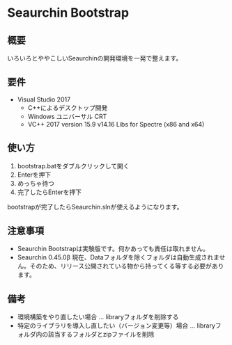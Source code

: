 # Seaurchin Bootstrap

## 概要

いろいろとややこしいSeaurchinの開発環境を一発で整えます。

## 要件

- Visual Studio 2017
  - C++によるデスクトップ開発
  - Windows ユニバーサル CRT
  - VC++ 2017 version 15.9 v14.16 Libs for Spectre (x86 and x64)
  
## 使い方

1. bootstrap.batをダブルクリックして開く
2. Enterを押下
3. めっちゃ待つ
4. 完了したらEnterを押下

bootstrapが完了したらSeaurchin.slnが使えるようになります。

## 注意事項

- Seaurchin Bootstrapは実験版です。何かあっても責任は取れません。
- Seaurchin 0.45.0β 現在、Dataフォルダを除くフォルダは自動生成されません。そのため、リリース公開されている物から持ってくる等する必要があります。

## 備考

- 環境構築をやり直したい場合 ... libraryフォルダを削除する
- 特定のライブラリを導入し直したい（バージョン変更等）場合 ... libraryフォルダ内の該当するフォルダとzipファイルを削除